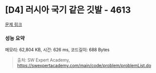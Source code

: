 # [D4] 러시아 국기 같은 깃발 - 4613 

[문제 링크](https://swexpertacademy.com/main/code/problem/problemDetail.do?contestProbId=AWQl9TIK8qoDFAXj) 

### 성능 요약

메모리: 62,804 KB, 시간: 626 ms, 코드길이: 688 Bytes



> 출처: SW Expert Academy, https://swexpertacademy.com/main/code/problem/problemList.do
